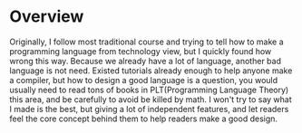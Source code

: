 # Overview

Originally, I follow most traditional course and trying to tell how to make a programming language from technology view, but I quickly found how wrong this way. Because we already have a lot of language, another bad language is not need. Existed tutorials already enough to help anyone make a compiler, but how to design a good language is a question, you would usually need to read tons of books in PLT(Programming Language Theory) this area, and be carefully to avoid be killed by math. I won't try to say what I made is the best, but giving a lot of independent features, and let readers feel the core concept behind them to help readers make a good design.

